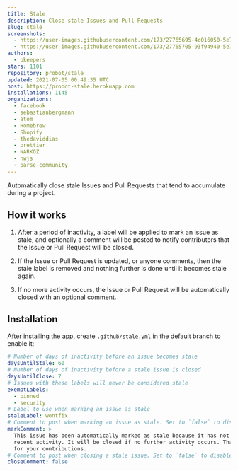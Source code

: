 ```yaml
---
title: Stale
description: Close stale Issues and Pull Requests
slug: stale
screenshots:
  - https://user-images.githubusercontent.com/173/27765695-4c016050-5e7e-11e7-9016-c2f6d8c27da4.png
  - https://user-images.githubusercontent.com/173/27765705-93f94940-5e7e-11e7-8527-3a91bb64ca70.png
authors:
  - bkeepers
stars: 1101
repository: probot/stale
updated: 2021-07-05 00:49:35 UTC
host: https://probot-stale.herokuapp.com
installations: 1145
organizations:
  - facebook
  - sebastianbergmann
  - atom
  - Homebrew
  - Shopify
  - thedaviddias
  - prettier
  - NARKOZ
  - nwjs
  - parse-community
---
```


Automatically close stale Issues and Pull Requests that tend to accumulate during a project.

## How it works

1. After a period of inactivity, a label will be applied to mark an issue as stale, and optionally a comment will be posted to notify contributors that the Issue or Pull Request will be closed.

1. If the Issue or Pull Request is updated, or anyone comments, then the stale label is removed and nothing further is done until it becomes stale again.

1. If no more activity occurs, the Issue or Pull Request will be automatically closed with an optional comment.

## Installation

After installing the app, create `.github/stale.yml` in the default branch to enable it:

```yml
# Number of days of inactivity before an issue becomes stale
daysUntilStale: 60
# Number of days of inactivity before a stale issue is closed
daysUntilClose: 7
# Issues with these labels will never be considered stale
exemptLabels:
  - pinned
  - security
# Label to use when marking an issue as stale
staleLabel: wontfix
# Comment to post when marking an issue as stale. Set to `false` to disable
markComment: >
  This issue has been automatically marked as stale because it has not had
  recent activity. It will be closed if no further activity occurs. Thank you
  for your contributions.
# Comment to post when closing a stale issue. Set to `false` to disable
closeComment: false
```
